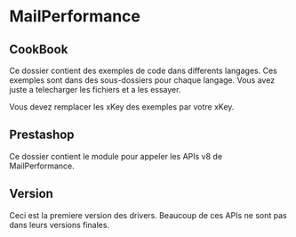 MailPerformance
==

CookBook
--

Ce dossier contient des exemples de code dans differents langages. Ces exemples sont dans des sous-dossiers pour chaque langage. Vous avez juste a telecharger les fichiers et a les essayer.

Vous devez remplacer les xKey des exemples par votre xKey.

Prestashop
--

Ce dossier contient le module pour appeler les APIs v8 de MailPerformance.


Version
--

Ceci est la premiere version des drivers. Beaucoup de ces APIs ne sont pas dans leurs versions finales.
